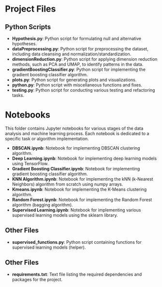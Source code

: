 # Project Files

## Python Scripts

- **Hypothesis.py**: Python script for formulating null and alternative hypotheses.
- **dataPreprocessing.py**: Python script for preprocessing the dataset, including data cleansing and normalization/standardization.
- **dimensionReduction.py**: Python script for applying dimension reduction methods, such as PCA and UMAP, to identify patterns in the data.
- **gradientBoostingClassifier.py**: Python script for implementing the gradient boosting classifier algorithm.
- **plots.py**: Python script for generating plots and visualizations.
- **python.py**: Python script with miscellaneous functions and fixes.
- **testing.py**: Python script for conducting various testing and refactoring tasks.

# Notebooks

This folder contains Jupyter notebooks for various stages of the data analysis and machine learning process. Each notebook is dedicated to a specific task or algorithm implementation.

- **DBSCAN.ipynb**: Notebook for implementing DBSCAN clustering algorithm.
- **Deep Learning.ipynb**: Notebook for implementing deep learning models using TensorFlow.
- **Gradient Boosting Classifier.ipynb**: Notebook for implementing gradient boosting classifier algorithm.
- **KNN Algorithm.ipynb**: Notebook for implementing the kNN (k-Nearest Neighbors) algorithm from scratch using numpy arrays.
- **Kmeans.ipynb**: Notebook for implementing the K-Means clustering algorithm.
- **Random Forest.ipynb**: Notebook for implementing the Random Forest algorithm (bagging algorithm).
- **Supervised Learning.ipynb**: Notebook for implementing various supervised learning models using the sklearn library.

## Other Files

- **supervised_functions.py**: Python script containing functions for supervised learning models (helper).

## Other Files

- **requirements.txt**: Text file listing the required dependencies and packages for the project.
